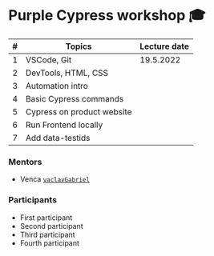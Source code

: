 # Purple Cypress workshop 🎓

| #  | Topics                                             | Lecture date |
|----|----------------------------------------------------|--------------|
| 1  | VSCode, Git                                        | 19.5.2022 |
| 2  | DevTools, HTML, CSS                                |           |
| 3  | Automation intro                                   |      |
| 4  | Basic Cypress commands                             |      |
| 5  | Cypress on product website                         |      |
| 6  | Run Frontend locally                               |      |
| 7  | Add data-testids                                   |      |

### Mentors

* Venca [`vaclavGabriel`](https://github.com/vaclavGabriel/)

### Participants

* First participant
* Second participant
* Third participant
* Fourth participant
